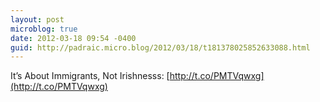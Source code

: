 ```yaml
---
layout: post
microblog: true
date: 2012-03-18 09:54 -0400
guid: http://padraic.micro.blog/2012/03/18/t181378025852633088.html
---
```

It’s About Immigrants, Not Irishnesss: [http://t.co/PMTVqwxg](http://t.co/PMTVqwxg)
